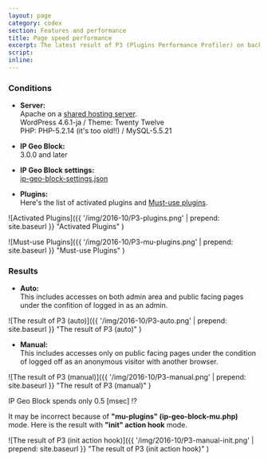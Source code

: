 ```yaml
---
layout: page
category: codex
section: Features and performance
title: Page speed performance
excerpt: The latest result of P3 (Plugins Performance Profiler) on back-end and front-end.
script:
inline:
---
```


### Conditions ###
- **Server:**  
  Apache on a [shared hosting server](http://homepage.nifty.com/ "LaCoocan").  
  WordPress 4.6.1-ja / Theme: Twenty Twelve  
  PHP: PHP-5.2.14 (it's too old!!) / MySQL-5.5.21

- **IP Geo Block:**  
  3.0.0 and later

- **IP Geo Block settings:**  
  [ip-geo-block-settings.json](https://gist.github.com/tokkonopapa/a6805c53b32e0fb1dc49c19434e81591 "IP Geo Block settings for performance measure.")

- **Plugins:**  
  Here's the list of activated plugins and [Must-use plugins](https://codex.wordpress.org/Must_Use_Plugins "Must Use Plugins &laquo; WordPress Codex").

![Activated Plugins]({{ '/img/2016-10/P3-plugins.png' | prepend: site.baseurl }}
 "Activated Plugins"
)

![Must-use Plugins]({{ '/img/2016-10/P3-mu-plugins.png' | prepend: site.baseurl }}
 "Must-use Plugins"
)

### Results ###

- **Auto:**  
  This includes accesses on both admin area and public facing pages under the 
  confition of logged in as an admin.

![The result of P3 (auto)]({{ '/img/2016-10/P3-auto.png' | prepend: site.baseurl }}
 "The result of P3 (auto)"
)

- **Manual:**  
  This includes accesses only on public facing pages under the condition of 
  logged off as an anonymous visitor with another browser.

![The result of P3 (manual)]({{ '/img/2016-10/P3-manual.png' | prepend: site.baseurl }}
 "The result of P3 (manual)"
)

IP Geo Block spends only 0.5 [msec] !?

It may be incorrect because of **"mu-plugins" (ip-geo-block-mu.php)** mode.
Here is the result with **"init" action hook** mode.

![The result of P3 (init action hook)]({{ '/img/2016-10/P3-manual-init.png' | prepend: site.baseurl }}
 "The result of P3 (init action hook)"
)
